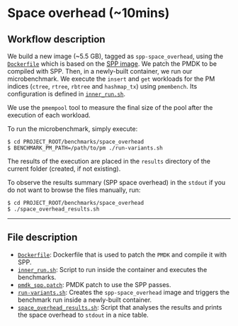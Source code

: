 # Space overhead (~10mins)

## Workflow description

We build a new image (~5.5 GB), tagged as `spp-space_overhead`, using the [`Dockerfile`](./Dockerfile) which is based on the [SPP image](../../utils/docker/packaged_environments/). We patch the PMDK to be compiled with SPP.
Then, in a newly-built container, we run our microbenchmark. We execute the `insert` and `get` workloads for the PM indices (`ctree`, `rtree`, `rbtree` and `hashmap_tx`) using `pmembench`. Its configuration is defined in [`inner_run.sh`](./inner_run.sh).

We use the `pmempool` tool to measure the final size of the pool after the execution of each workload.

To run the microbenchmark, simply execute:
```
$ cd PROJECT_ROOT/benchmarks/space_overhead
$ BENCHMARK_PM_PATH=/path/to/pm ./run-variants.sh
```

The results of the execution are placed in the `results` directory of the current folder (created, if not existing).

To observe the results summary (SPP space overhead) in the `stdout` if you do not want to browse the files manually, run:
```
$ cd PROJECT_ROOT/benchmarks/space_overhead
$ ./space_overhead_results.sh
```

---

## File description

- [`Dockerfile`](./Dockerfile): Dockerfile that is used to patch the `PMDK` and compile it with SPP.
- [`inner_run.sh`](./inner_run.sh): Script to run inside the container and executes the benchmarks.
- [`pmdk_spp.patch`](./pmdk_spp.patch): PMDK patch to use the SPP passes.
- [`run-variants.sh`](./run-variants.sh): Creates the `spp-space_overhead` image and triggers the benchmark run inside a newly-built container.
- [`space_overhead_results.sh`](./space_overhead_results.sh): Script that analyses the results and prints the space overhead to `stdout` in a nice table.
